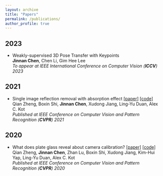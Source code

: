 ```yaml
---
layout: archive
title: "Papers"
permalink: /publications/
author_profile: true
---
```



## 2023

* Weakly-supervised 3D Pose Transfer with Keypoints \
  **Jinnan Chen**, Chen Li, Gim Hee Lee \
  *To appear at IEEE International Conference on Computer Vision (**ICCV**) 2023*
  
## 2021

* Single image reflection removal with absorption effect [[paper]](https://openaccess.thecvf.com/content/CVPR2021/html/Zheng_Single_Image_Reflection_Removal_With_Absorption_Effect_CVPR_2021_paper.html)
[[code]](https://github.com/q-zh/absorption)\
  Qian Zheng, Boxin Shi, **Jinnan Chen**, Xudong Jiang, Ling-Yu Duan, Alex C. Kot \
  *Published at IEEE Conference on Computer Vision and Pattern Recognition (**CVPR**) 2021*
  
## 2020

* What does plate glass reveal about camera calibration? [[paper]](https://openaccess.thecvf.com/content_CVPR_2020/html/Zheng_What_Does_Plate_Glass_Reveal_About_Camera_Calibration_CVPR_2020_paper.html)
[[code]](https://github.com/q-zh/GlassCalibration) \
  Qian Zheng, **Jinnan Chen**, Zhan Lu, Boxin Shi, Xudong Jiang, Kim-Hui Yap, Ling-Yu Duan, Alex C. Kot \
  *Published at IEEE Conference on Computer Vision and Pattern Recognition (**CVPR**) 2020*
